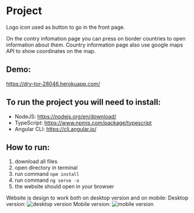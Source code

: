# Project
Logo icon used as button to go in the front page.

On the contry infomation page you can press on border countries to open information about them.
Country information page also use google maps API to show coordinates on the map.

## Demo:
https://dry-tor-28046.herokuapp.com/

## To run the project you will need to install:
* NodeJS: https://nodejs.org/en/download/
* TypeScript: https://www.npmjs.com/package/typescript
* Angular CLI: https://cli.angular.io/

## How to run:
1. 	download all files
2. 	open directory in terminal
3. 	run command `npm install`
4. 	run command `ng serve -o`
5. 	the website should open in your browser

Website is design to work both on desktop version and on mobile:
Desktop version:
![desktop version](http://artiom.no/images/oslomet/screenshot/desktop.gif)
Mobile version:
![mobile version](http://artiom.no/images/oslomet/screenshot/mobile.gif)
